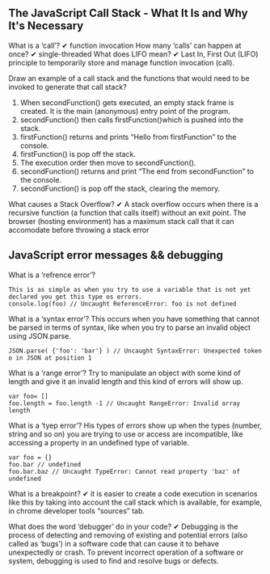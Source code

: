 ## The JavaScript Call Stack - What It Is and Why It's Necessary
What is a ‘call’?
✔ function invocation 
How many ‘calls’ can happen at once?
✔ single-threaded
What does LIFO mean?
✔ Last In, First Out (LIFO) principle to temporarily store and manage function invocation (call).

Draw an example of a call stack and the functions that would need to be invoked to generate that call stack?
1. When secondFunction() gets executed, an empty stack frame is created. It is the main (anonymous) entry point of the program.
2. secondFunction() then calls firstFunction()which is pushed into the stack.
3. firstFunction() returns and prints “Hello from firstFunction” to the console.
4. firstFunction() is pop off the stack.
5. The execution order then move to secondFunction().
6. secondFunction() returns and print “The end from secondFunction” to the console.
7. secondFunction() is pop off the stack, clearing the memory.

What causes a Stack Overflow?
✔ A stack overflow occurs when there is a recursive function (a function that calls itself) without an exit point. The browser (hosting environment) has a maximum stack call that it can accomodate before throwing a stack error 

## JavaScript error messages && debugging
What is a ‘refrence error’?
```
This is as simple as when you try to use a variable that is not yet declared you get this type os errors.
console.log(foo) // Uncaught ReferenceError: foo is not defined
```
What is a ‘syntax error’?
This occurs when you have something that cannot be parsed in terms of syntax, like when you try to parse an invalid object using JSON.parse.
```
JSON.parse( {'foo': 'bar'} ) // Uncaught SyntaxError: Unexpected token o in JSON at position 1
```
What is a ‘range error’?
Try to manipulate an object with some kind of length and give it an invalid length and this kind of errors will show up.
```
var foo= []
foo.length = foo.length -1 // Uncaught RangeError: Invalid array length
```
What is a ‘tyep error’?
His types of errors show up when the types (number, string and so on) you are trying to use or access are incompatible, like accessing a property in an undefined type of variable.
```
var foo = {}
foo.bar // undefined
foo.bar.baz // Uncaught TypeError: Cannot read property 'baz' of undefined
```
What is a breakpoint?
✔  it is easier to create a code execution in scenarios like this by taking into account the call stack which is available, for example, in chrome developer tools “sources” tab.

What does the word ‘debugger’ do in your code?
✔  Debugging is the process of detecting and removing of existing and potential errors (also called as ‘bugs’) in a software code that can cause it to behave unexpectedly or crash. To prevent incorrect operation of a software or system, debugging is used to find and resolve bugs or defects. 


<!-- test the code  -->